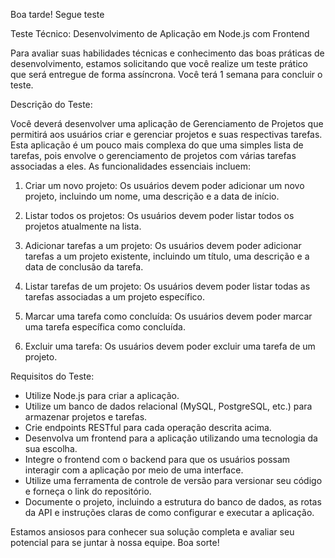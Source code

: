 Boa tarde!
Segue teste


Teste Técnico: Desenvolvimento de Aplicação em Node.js com Frontend

Para avaliar suas habilidades técnicas e conhecimento das boas práticas de desenvolvimento, estamos solicitando que você realize um teste prático que será entregue de forma assíncrona. Você terá 1 semana para concluir o teste.

Descrição do Teste:

Você deverá desenvolver uma aplicação de Gerenciamento de Projetos que permitirá aos usuários criar e gerenciar projetos e suas respectivas tarefas. Esta aplicação é um pouco mais complexa do que uma simples lista de tarefas, pois envolve o gerenciamento de projetos com várias tarefas associadas a eles. As funcionalidades essenciais incluem:

1. Criar um novo projeto: Os usuários devem poder adicionar um novo projeto, incluindo um nome, uma descrição e a data de início.

2. Listar todos os projetos: Os usuários devem poder listar todos os projetos atualmente na lista.

3. Adicionar tarefas a um projeto: Os usuários devem poder adicionar tarefas a um projeto existente, incluindo um título, uma descrição e a data de conclusão da tarefa.

4. Listar tarefas de um projeto: Os usuários devem poder listar todas as tarefas associadas a um projeto específico.

5. Marcar uma tarefa como concluída: Os usuários devem poder marcar uma tarefa específica como concluída.

6. Excluir uma tarefa: Os usuários devem poder excluir uma tarefa de um projeto.

Requisitos do Teste:

- Utilize Node.js para criar a aplicação.
- Utilize um banco de dados relacional (MySQL, PostgreSQL, etc.) para armazenar projetos e tarefas.
- Crie endpoints RESTful para cada operação descrita acima.
- Desenvolva um frontend para a aplicação utilizando uma tecnologia da sua escolha.
- Integre o frontend com o backend para que os usuários possam interagir com a aplicação por meio de uma interface.
- Utilize uma ferramenta de controle de versão para versionar seu código e forneça o link do repositório.
- Documente o projeto, incluindo a estrutura do banco de dados, as rotas da API e instruções claras de como configurar e executar a aplicação.

Estamos ansiosos para conhecer sua solução completa e avaliar seu potencial para se juntar à nossa equipe. Boa sorte!
